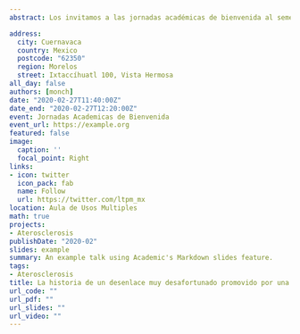 ```yaml
---
abstract: Los invitamos a las jornadas académicas de bienvenida al semestre. Las cuales se realizarán en la facultad de nutrición.

address:
  city: Cuernavaca
  country: Mexico
  postcode: "62350"
  region: Morelos
  street: Ixtaccíhuatl 100, Vista Hermosa
all_day: false
authors: [monch]
date: "2020-02-27T11:40:00Z"
date_end: "2020-02-27T12:20:00Z"
event: Jornadas Academicas de Bienvenida
event_url: https://example.org
featured: false
image:
  caption: ''
  focal_point: Right
links:
- icon: twitter
  icon_pack: fab
  name: Follow
  url: https://twitter.com/ltpm_mx
location: Aula de Usos Multiples
math: true
projects:
- Aterosclerosis
publishDate: "2020-02"
slides: example
summary: An example talk using Academic's Markdown slides feature.
tags: 
- Aterosclerosis
title: La historia de un desenlace muy desafortunado promovido por una enfermedad silenciosa
url_code: ""
url_pdf: ""
url_slides: ""
url_video: ""
---
```

